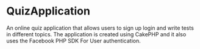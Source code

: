 QuizApplication
===============

An online quiz application that allows users to sign up login and write tests in different topics. The application is created using CakePHP and it also uses the Facebook PHP SDK For User authentication. 
